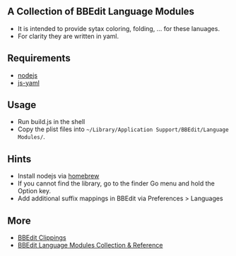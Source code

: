 ## A Collection of BBEdit Language Modules

- It is intended to provide sytax coloring, folding, … for these lanuages.
- For clarity they are written in yaml.

## Requirements

- [nodejs](http://nodejs.org/)
- [js-yaml](https://github.com/nodeca/js-yaml)

## Usage

- Run build.js in the shell
- Copy the plist files into `~/Library/Application Support/BBEdit/Language Modules/`.

## Hints

- Install nodejs via [homebrew](https://github.com/mxcl/homebrew)
- If you cannot find the library, go to the finder Go menu and hold the Option key.
- Add additional suffix mappings in BBEdit via Preferences > Languages

## More

- [BBEdit Clippings](http://www.barebones.com/support/bbedit/clippings_library.html)
- [BBEdit Language Modules Collection & Reference](http://www.barebones.com/support/bbedit/plugin_library.html)